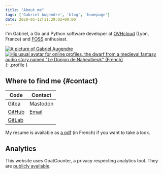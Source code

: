 ```yaml
---
title: "About me"
tags: ['Gabriel Augendre', 'blog', 'homepage']
date: 2020-05-12T11:29:02+00:00
---
```

I'm Gabriel, a Go and Python software developer at [OVHcloud](https://www.ovhcloud.com/) (Lyon, France) and [FOSS](https://en.wikipedia.org/wiki/Free_and_open-source_software) enthusiast.

[![A picture of Gabriel Augendre](/attachments/39/processed/)](/attachments/40/original/)
[![His usual avatar for online profiles, the dwarf from a medieval fantasy audio story named "Le Donjon de Naheulbeuk" (French)](/attachments/41/processed/)](/attachments/41/original/)
{: .profile }

## Where to find me {#contact}

| Code                                          | Contact                                                            |
|-----------------------------------------------|--------------------------------------------------------------------|
| [Gitea](https://git.augendre.info/gaugendre)  | <a rel="me" href="https://fosstodon.org/@Crocmagnon">Mastodon</a>  |
| [GitHub](https://github.com/Crocmagnon)       | <a href="mailto:ga-contact@augendre.info">Email</a>                |
| [GitLab](https://gitlab.com/gaugendre)        |                                                                    |

My resume is available as [a pdf](https://cv-gabriel.augendre.info) (in French) if you want to take a look.

## Analytics
This website uses GoatCounter, a privacy respecting analytics tool. They are [publicly available](https://gc.gabnotes.org).
